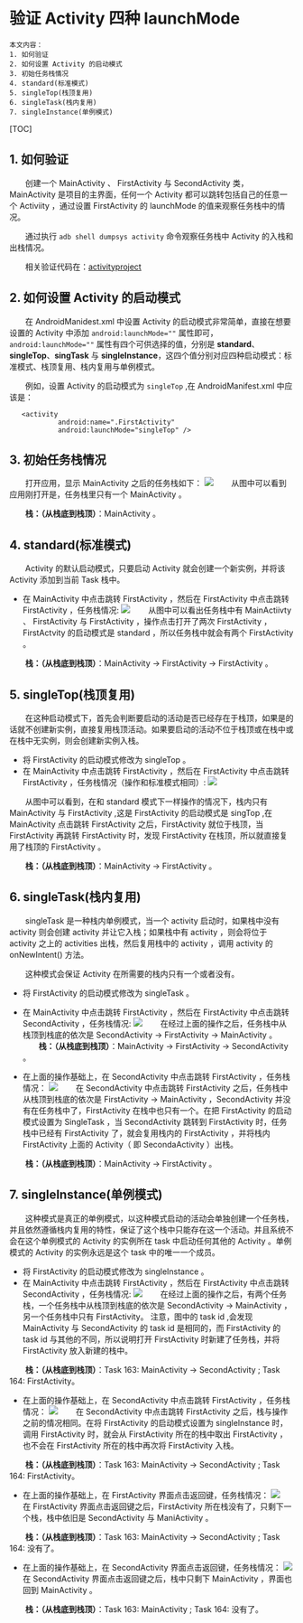 # 验证 Activity 四种 launchMode
	本文内容：
	1. 如何验证
	2. 如何设置 Activity 的启动模式
	3. 初始任务栈情况
	4. standard(标准模式)
	5. singleTop(栈顶复用)
	6. singleTask(栈内复用)
	7. singleInstance(单例模式)

[TOC]

## 1. 如何验证

　　创建一个 MainActivity 、 FirstActivity 与 SecondActivity 类，MainActivity 是项目的主界面，任何一个 Activity 都可以跳转包括自己的任意一个 Activiity ，通过设置 FirstActivity 的 launchMode 的值来观察任务栈中的情况。

　　通过执行 `adb shell dumpsys activity` 命令观察任务栈中 Activity 的入栈和出栈情况。

　　相关验证代码在：[activityproject](https://github.com/ZhangMiao147/ArticleProject/tree/master/activityproject)

## 2. 如何设置 Activity 的启动模式
　　在 AndroidManidest.xml 中设置 Activity 的启动模式非常简单，直接在想要设置的 Activity 中添加 `android:launchMode=""` 属性即可，`android:launchMode=""` 属性有四个可供选择的值，分别是 **standard**、**singleTop**、**singTask** 与 **singleInstance**，这四个值分别对应四种启动模式：标准模式、栈顶复用、栈内复用与单例模式。

　　例如，设置 Activity 的启动模式为 `singleTop` ,在 AndroidManifest.xml 中应该是：

```
   <activity
            android:name=".FirstActivity"
            android:launchMode="singleTop" />
```

## 3. 初始任务栈情况

　　打开应用，显示 MainActivity 之后的任务栈如下：
![](image/打开应用任务栈.png)
　　从图中可以看到应用刚打开是，任务栈里只有一个 MainActivity 。

　　**栈：（从栈底到栈顶）**：MainActivity 。

## 4. standard(标准模式)
　　Activity 的默认启动模式，只要启动 Activity 就会创建一个新实例，并将该 Activity 添加到当前 Task 栈中。

* 在 MainActivity 中点击跳转 FirstActivity ，然后在 FirstActivity 中点击跳转 FirstActivity ，任务栈情况:
![](image/标准模式任务栈.png)
　　从图中可以看出任务栈中有 MainActiivty 、 FirstActivity 与 FirstActivity ，操作点击打开了两次 FirstActivity ，FirstActvity 的启动模式是 standard ，所以任务栈中就会有两个 FirstActivity 。

　　**栈：（从栈底到栈顶）**：MainActivity -> FirstActivity -> FirstActivity 。

## 5. singleTop(栈顶复用)
　　在这种启动模式下，首先会判断要启动的活动是否已经存在于栈顶，如果是的话就不创建新实例，直接复用栈顶活动。如果要启动的活动不位于栈顶或在栈中或在栈中无实例，则会创建新实例入栈。

* 将 FirstActivity 的启动模式修改为 singleTop 。
* 在 MainActivity 中点击跳转 FirstActivity ，然后在 FirstActivity 中点击跳转 FirstActivity ，任务栈情况（操作和标准模式相同）:
![](image/栈顶复用任务栈.png)

　　从图中可以看到，在和 standard 模式下一样操作的情况下，栈内只有 MainActivity 与 FirstActivity ,这是 FirstActivity 的启动模式是 singTop ,在 MainActivity 点击跳转 FirstActivity 之后，FirstActivity 就位于栈顶，当 FirstActivity 再跳转 FirstActivity 时，发现 FirstActivity 在栈顶，所以就直接复用了栈顶的 FirstActivity 。

　　**栈：（从栈底到栈顶）**：MainActivity -> FirstActivity 。

## 6. singleTask(栈内复用)

　　singleTask 是一种栈内单例模式，当一个 activity 启动时，如果栈中没有 activity 则会创建 activity 并让它入栈；如果栈中有 activity ，则会将位于 activity 之上的 activities 出栈，然后复用栈中的 activity ，调用 activity 的 onNewIntent() 方法。

　　这种模式会保证 Activity 在所需要的栈内只有一个或者没有。

* 将 FirstActivity 的启动模式修改为 singleTask 。
* 在 MainActivity 中点击跳转 FirstActivity ，然后在 FirstActivity 中点击跳转 SecondActivity ，任务栈情况:
![](image/栈内复用任务栈1.png)
　　在经过上面的操作之后，任务栈中从栈顶到栈底的依次是 SecondActivity -> FirstActivity -> MainActivity 。
　　**栈：（从栈底到栈顶）**：MainActivity -> FirstActivity -> SecondActivity 。

* 在上面的操作基础上，在 SecondActivity 中点击跳转 FirstActivity ，任务栈情况：
![](image/栈内复用任务栈2.png)
　　在 SecondActivity 中点击跳转 FirstActivity 之后，任务栈中从栈顶到栈底的依次是 FirstActivity -> MainActivity ，SecondActivity 并没有在任务栈中了，FirstActivity 在栈中也只有一个。在把 FirstActivity 的启动模式设置为 SingleTask ，当 SecondActivity 跳转到 FirstActivity 时，任务栈中已经有 FirstActivity 了，就会复用栈内的 FirstActivity ，并将栈内 FirstActivity 上面的 Activity（ 即 SecondaActivity ）出栈。

　　**栈：（从栈底到栈顶）**：MainActivity -> FirstActivity 。

## 7. singleInstance(单例模式)
　　这种模式是真正的单例模式，以这种模式启动的活动会单独创建一个任务栈，并且依然遵循栈内复用的特性，保证了这个栈中只能存在这一个活动。并且系统不会在这个单例模式的 Activity 的实例所在 task 中启动任何其他的 Activity 。单例模式的 Activity 的实例永远是这个 task 中的唯一一个成员。

* 将 FirstActivity 的启动模式修改为 singleInstance 。
* 在 MainActivity 中点击跳转 FirstActivity ，然后在 FirstActivity 中点击跳转 SecondActivity ，任务栈情况:
![](image/单例模式任务栈1.png)
　　在经过上面的操作之后，有两个任务栈，一个任务栈中从栈顶到栈底的依次是 SecondActivity -> MainActivity ，另一个任务栈中只有 FirstActivity。 注意，图中的 task id ,会发现 MainActivity 与 SecondActivity 的 task id 是相同的，而 FirstActivity 的 task id 与其他的不同，所以说明打开 FirstActivity 时新建了任务栈，并将 FirstActivity 放入新建的栈中。

　　**栈：（从栈底到栈顶）**：Task 163: MainActivity -> SecondActivity ; Task 164: FirstActivity。

* 在上面的操作基础上，在 SecondActivity 中点击跳转 FirstActivity ，任务栈情况：
![](image/单例模式任务栈2.png)
　　在 SecondActivity 中点击跳转 FirstActivity 之后，栈与操作之前的情况相同。在将 FirstActivity 的启动模式设置为 singleInstance 时，调用 FirstActivity 时，就会从 FirstActivity 所在的栈中取出 FirstActivity ，也不会在 FirstActivity 所在的栈中再次将 FirstActivity 入栈。

　　**栈：（从栈底到栈顶）**：Task 163: MainActivity -> SecondActivity ; Task 164: FirstActivity。

* 在上面的操作基础上，在 FirstActivity 界面点击返回键，任务栈情况：
![](image/单例模式点击返回1.png)
　　在 FirstActivity 界面点击返回键之后，FirstActivity 所在栈没有了，只剩下一个栈，栈中依旧是 SecondActivity 与 ManiActivity 。

　　**栈：（从栈底到栈顶）**：Task 163: MainActivity -> SecondActivity ; Task 164: 没有了。

* 在上面的操作基础上，在 SecondActivity 界面点击返回键，任务栈情况：
![](image/单例模式点击返回2.png)
　　在 SecondActivity 界面点击返回键之后，栈中只剩下 MainActivity ，界面也回到 MainActivity 。

　　**栈：（从栈底到栈顶）**：Task 163: MainActivity ; Task 164: 没有了。

